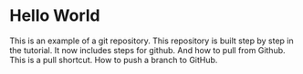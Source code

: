 # Hello World
This is an example of a git repository.
This repository is built step by step in the tutorial.
It now includes steps for github.
And how to pull from Github.
This is a pull shortcut.
How to push a branch to GitHub.
